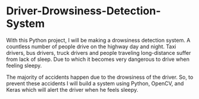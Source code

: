 # Driver-Drowsiness-Detection-System
With this Python project, I will be making a drowsiness detection system. A countless number of people drive on the highway day and night. Taxi drivers, bus drivers, truck drivers and people traveling long-distance suffer from lack of sleep. Due to which it becomes very dangerous to drive when feeling sleepy.

The majority of accidents happen due to the drowsiness of the driver. So, to prevent these accidents I will build a system using Python, OpenCV, and Keras which will alert the driver when he feels sleepy.
